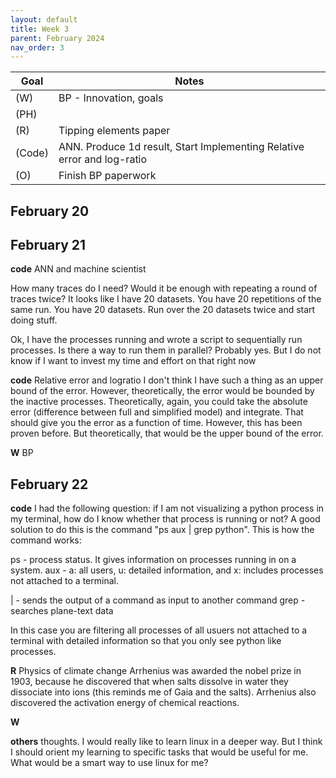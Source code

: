 ```yaml
---
layout: default
title: Week 3
parent: February 2024
nav_order: 3
---
```



| Goal | Notes |
| ----------- | ----------- |
|(W)|BP - Innovation, goals|
|(PH)| |
|(R)|Tipping elements paper |
|(Code)|ANN. Produce 1d result, Start Implementing Relative error and log-ratio |
|(O)|Finish BP paperwork |


## February 20


## February 21

**code** ANN and machine scientist

How many traces do I need? Would it be enough with repeating a round of traces twice?
It looks like I have 20 datasets.
You have 20 repetitions of the same run. You have 20 datasets. Run over the 20 datasets twice and start doing stuff.

Ok, I have the processes running and wrote a script to sequentially run processes. Is there a way to run them in parallel? Probably yes. But I do not know if I want to invest my time and effort on that right now

**code** Relative error and logratio
I don't think I have such a thing as an upper bound of the error.
However, theoretically, the error would be bounded by the inactive processes.
Theoretically, again, you could take the absolute error (difference between full and simplified model) and integrate. That should give you the error as a function of time. However, this has been proven before. But theoretically, that would be the upper bound of the error. 


**W** BP

## February 22

**code** I had the following question: if I am not visualizing a python process in my terminal, how do I know whether that process is running or not?
A good solution to do this is the command "ps aux | grep python". This is how the command works:

ps - process status. It gives information on processes running in on a system.
aux - a: all users, u: detailed information, and x: includes processes not attached to a terminal.

| - sends the output of a command as input to another command
grep - searches plane-text data

In this case you are filtering all processes of all usuers not attached to a terminal with detailed information so that you only see python like processes.


**R** Physics of climate change
Arrhenius was awarded the nobel prize in 1903, because he discovered that when salts dissolve in water they dissociate into ions (this reminds me of Gaia and the salts). Arrhenius also discovered the activation energy of chemical reactions.

**W**


**others** thoughts. I would really like to learn linux in a deeper way. But I think I should orient my learning to specific tasks that would be useful for me. What would be a smart way to use linux for me?
